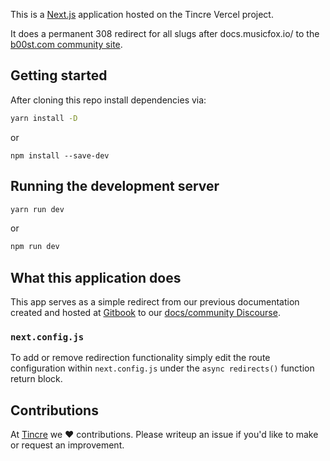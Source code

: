 This is a [Next.js](https://nextjs.org) application hosted on the Tincre Vercel project. 

It does a permanent 308 redirect for all slugs after docs.musicfox.io/ to the [b00st.com community site](https://community.b00st.com).

## Getting started 

After cloning this repo install dependencies via:

```bash
yarn install -D
``` 

or 

```
npm install --save-dev 
```

## Running the development server 

```bash 
yarn run dev
```

or 

```bash 
npm run dev
``` 

## What this application does

This app serves as a simple redirect from our previous documentation created and hosted at
[Gitbook](https://gitbook.com) to our [docs/community Discourse](https://community.b00st.com).

### `next.config.js`

To add or remove redirection functionality simply edit the route configuration within
`next.config.js` under the `async redirects()` function return block.

## Contributions 

At [Tincre](https://tincre.com) we ❤️  contributions. Please writeup an issue if you'd like to make or request an improvement.
